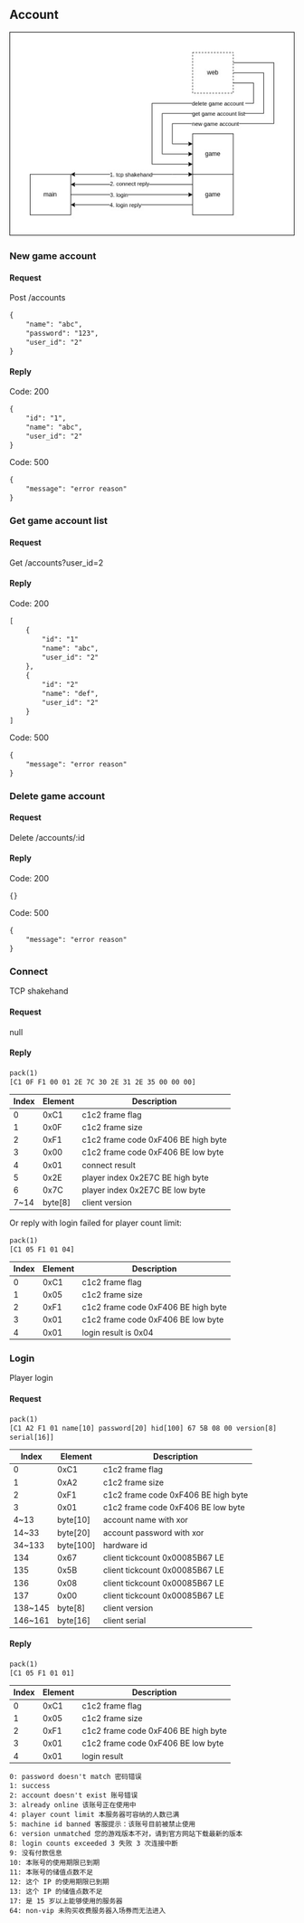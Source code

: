 ## Account

<img src="account.jpg">

### New game account

#### Request

Post /accounts

```
{
    "name": "abc",
    "password": "123",
    "user_id": "2"
}
```

#### Reply

Code: 200

```
{
    "id": "1",
    "name": "abc",
    "user_id": "2"
}
```

Code: 500

```
{
    "message": "error reason"
}
```

### Get game account list

#### Request

Get /accounts?user_id=2

#### Reply

Code: 200

```
[
    {
        "id": "1"
        "name": "abc",
        "user_id": "2"
    },
    {
        "id": "2"
        "name": "def",
        "user_id": "2"
    }
]

```

Code: 500

```
{
    "message": "error reason"
}
```

### Delete game account

#### Request

Delete /accounts/:id

#### Reply

Code: 200

```
{}
```

Code: 500

```
{
    "message": "error reason"
}
```

### Connect

TCP shakehand

#### Request

null

#### Reply

```
pack(1)
[C1 0F F1 00 01 2E 7C 30 2E 31 2E 35 00 00 00]
```

| Index | Element | Description                         |
| ----- | ------- | ----------------------------------- |
| 0     | 0xC1    | c1c2 frame flag                     |
| 1     | 0x0F    | c1c2 frame size                     |
| 2     | 0xF1    | c1c2 frame code 0xF406 BE high byte |
| 3     | 0x00    | c1c2 frame code 0xF406 BE low byte  |
| 4     | 0x01    | connect result                      |
| 5     | 0x2E    | player index 0x2E7C BE high byte    |
| 6     | 0x7C    | player index 0x2E7C BE low byte     |
| 7~14  | byte[8] | client version                      |

Or reply with login failed for player count limit:

```
pack(1)
[C1 05 F1 01 04]
```

| Index | Element | Description                         |
| ----- | ------- | ----------------------------------- |
| 0     | 0xC1    | c1c2 frame flag                     |
| 1     | 0x05    | c1c2 frame size                     |
| 2     | 0xF1    | c1c2 frame code 0xF406 BE high byte |
| 3     | 0x01    | c1c2 frame code 0xF406 BE low byte  |
| 4     | 0x01    | login result is 0x04                |

### Login

Player login

#### Request

```
pack(1)
[C1 A2 F1 01 name[10] password[20] hid[100] 67 5B 08 00 version[8] serial[16]]
```

| Index   | Element   | Description                         |
| ------- | --------- | ----------------------------------- |
| 0       | 0xC1      | c1c2 frame flag                     |
| 1       | 0xA2      | c1c2 frame size                     |
| 2       | 0xF1      | c1c2 frame code 0xF406 BE high byte |
| 3       | 0x01      | c1c2 frame code 0xF406 BE low byte  |
| 4~13    | byte[10]  | account name with xor               |
| 14~33   | byte[20]  | account password with xor           |
| 34~133  | byte[100] | hardware id                         |
| 134     | 0x67      | client tickcount 0x00085B67 LE      |
| 135     | 0x5B      | client tickcount 0x00085B67 LE      |
| 136     | 0x08      | client tickcount 0x00085B67 LE      |
| 137     | 0x00      | client tickcount 0x00085B67 LE      |
| 138~145 | byte[8]   | client version                      |
| 146~161 | byte[16]  | client serial                       |

#### Reply

```
pack(1)
[C1 05 F1 01 01]
```

| Index | Element | Description                         |
| ----- | ------- | ----------------------------------- |
| 0     | 0xC1    | c1c2 frame flag                     |
| 1     | 0x05    | c1c2 frame size                     |
| 2     | 0xF1    | c1c2 frame code 0xF406 BE high byte |
| 3     | 0x01    | c1c2 frame code 0xF406 BE low byte  |
| 4     | 0x01    | login result                        |

```
0: password doesn't match 密码错误
1: success
2: account doesn't exist 账号错误
3: already online 该账号正在使用中
4: player count limit 本服务器可容纳的人数已满
5: machine id banned 客服提示：该账号目前被禁止使用
6: version unmatched 您的游戏版本不对，请到官方网站下载最新的版本
8: login counts exceeded 3 失败 3 次连接中断
9: 没有付款信息
10: 本账号的使用期限已到期
11: 本账号的储值点数不足
12: 这个 IP 的使用期限已到期
13: 这个 IP 的储值点数不足
17: 是 15 岁以上能够使用的服务器
64: non-vip 未购买收费服务器入场券而无法进入
```

